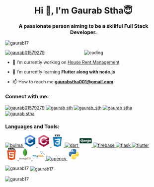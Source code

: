 
<h1 align="center">Hi 👋, I'm Gaurab Stha😇</h1>
<h3 align="center">A passionate person aiming to be a skillful Full Stack Developer.</h3>

<p align="left"> <img src="https://komarev.com/ghpvc/?username=gaurab17&label=Profile%20views&color=0e75b6&style=flat" alt="gaurab17" /> </p>
<img align="right" src="https://cdn.dribbble.com/users/1059583/screenshots/4171367/coding-freak.gif" alt="coding" width="250" > 
<p align="left"> <a href="https://twitter.com/gaurab01579279" target="blank"><img src="https://img.shields.io/twitter/follow/gaurab01579279?logo=twitter&style=for-the-badge" alt="gaurab01579279" /></a> </p>

- 🔭 I’m currently working on [House Rent Management](https://github.com/Gaurab17/House-Rent-Manager)

- 🌱 I’m currently learning **Flutter along with node.js**

- 📫 How to reach me **gaurabstha001@gmail.com**

<h3 align="left">Connect with me:</h3>
<p align="left">
<a href="https://twitter.com/gaurab01579279" target="blank"><img align="center" src="https://raw.githubusercontent.com/rahuldkjain/github-profile-readme-generator/master/src/images/icons/Social/twitter.svg" alt="gaurab01579279" height="30" width="40" /></a>
<a href="https://fb.com/gaurab sth" target="blank"><img align="center" src="https://raw.githubusercontent.com/rahuldkjain/github-profile-readme-generator/master/src/images/icons/Social/facebook.svg" alt="gaurab sth" height="30" width="40" /></a>
<a href="https://instagram.com/gaurab_sth" target="blank"><img align="center" src="https://raw.githubusercontent.com/rahuldkjain/github-profile-readme-generator/master/src/images/icons/Social/instagram.svg" alt="gaurab_sth" height="30" width="40" /></a>
<a href="https://dribbble.com/gaurab stha" target="blank"><img align="center" src="https://raw.githubusercontent.com/rahuldkjain/github-profile-readme-generator/master/src/images/icons/Social/dribbble.svg" alt="gaurab stha" height="30" width="40" /></a>
<a href="https://www.youtube.com/c/gaurab stha" target="blank"><img align="center" src="https://raw.githubusercontent.com/rahuldkjain/github-profile-readme-generator/master/src/images/icons/Social/youtube.svg" alt="gaurab stha" height="30" width="40" /></a>
</p>

<h3 align="left">Languages and Tools:</h3>
<p align="left"> <a href="https://bulma.io/" target="_blank" rel="noreferrer"> <img src="https://raw.githubusercontent.com/gilbarbara/logos/804dc257b59e144eaca5bc6ffd16949752c6f789/logos/bulma.svg" alt="bulma" width="40" height="40"/> </a> <a href="https://www.cprogramming.com/" target="_blank" rel="noreferrer"> <img src="https://raw.githubusercontent.com/devicons/devicon/master/icons/c/c-original.svg" alt="c" width="40" height="40"/> </a> <a href="https://www.w3schools.com/cpp/" target="_blank" rel="noreferrer"> <img src="https://raw.githubusercontent.com/devicons/devicon/master/icons/cplusplus/cplusplus-original.svg" alt="cplusplus" width="40" height="40"/> </a> <a href="https://www.w3schools.com/css/" target="_blank" rel="noreferrer"> <img src="https://raw.githubusercontent.com/devicons/devicon/master/icons/css3/css3-original-wordmark.svg" alt="css3" width="40" height="40"/> </a> <a href="https://dart.dev" target="_blank" rel="noreferrer"> <img src="https://www.vectorlogo.zone/logos/dartlang/dartlang-icon.svg" alt="dart" width="40" height="40"/> </a> <a href="https://www.djangoproject.com/" target="_blank" rel="noreferrer"> <img src="https://raw.githubusercontent.com/devicons/devicon/master/icons/django/django-original.svg" alt="django" width="40" height="40"/> </a> <a href="https://firebase.google.com/" target="_blank" rel="noreferrer"> <img src="https://www.vectorlogo.zone/logos/firebase/firebase-icon.svg" alt="firebase" width="40" height="40"/> </a> <a href="https://flask.palletsprojects.com/" target="_blank" rel="noreferrer"> <img src="https://www.vectorlogo.zone/logos/pocoo_flask/pocoo_flask-icon.svg" alt="flask" width="40" height="40"/> </a> <a href="https://flutter.dev" target="_blank" rel="noreferrer"> <img src="https://www.vectorlogo.zone/logos/flutterio/flutterio-icon.svg" alt="flutter" width="40" height="40"/> </a> <a href="https://www.w3.org/html/" target="_blank" rel="noreferrer"> <img src="https://raw.githubusercontent.com/devicons/devicon/master/icons/html5/html5-original-wordmark.svg" alt="html5" width="40" height="40"/> </a> <a href="https://www.mongodb.com/" target="_blank" rel="noreferrer"> <img src="https://raw.githubusercontent.com/devicons/devicon/master/icons/mongodb/mongodb-original-wordmark.svg" alt="mongodb" width="40" height="40"/> </a> <a href="https://www.mysql.com/" target="_blank" rel="noreferrer"> <img src="https://raw.githubusercontent.com/devicons/devicon/master/icons/mysql/mysql-original-wordmark.svg" alt="mysql" width="40" height="40"/> </a> <a href="https://opencv.org/" target="_blank" rel="noreferrer"> <img src="https://www.vectorlogo.zone/logos/opencv/opencv-icon.svg" alt="opencv" width="40" height="40"/> </a> <a href="https://www.python.org" target="_blank" rel="noreferrer"> <img src="https://raw.githubusercontent.com/devicons/devicon/master/icons/python/python-original.svg" alt="python" width="40" height="40"/> </a> </p>

<p><img align="left" src="https://github-readme-stats.vercel.app/api/top-langs?username=gaurab17&show_icons=true&locale=en&layout=compact" alt="gaurab17" /></p>

<p>&nbsp;<img align="center" src="https://github-readme-stats.vercel.app/api?username=gaurab17&show_icons=true&locale=en" alt="gaurab17" /></p>

<p><img align="center" src="https://github-readme-streak-stats.herokuapp.com/?user=gaurab17&" alt="gaurab17" /></p>

